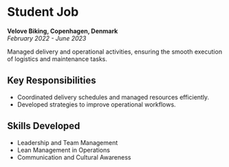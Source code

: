 # Student Job  
**Velove Biking, Copenhagen, Denmark**  
*February 2022 - June 2023*

Managed delivery and operational activities, ensuring the smooth execution of logistics and maintenance tasks.  

## Key Responsibilities
- Coordinated delivery schedules and managed resources efficiently.  
- Developed strategies to improve operational workflows.  

## Skills Developed
- Leadership and Team Management  
- Lean Management in Operations  
- Communication and Cultural Awareness  
